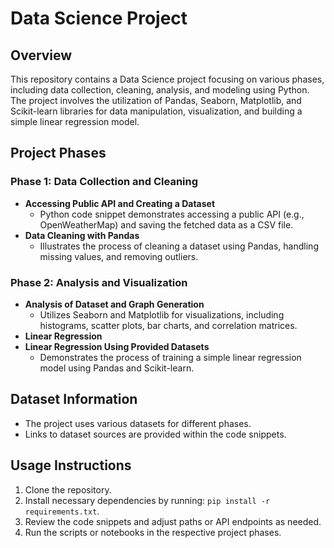 # Data Science Project

## Overview

This repository contains a Data Science project focusing on various phases, including data collection, cleaning, analysis, and modeling using Python. The project involves the utilization of Pandas, Seaborn, Matplotlib, and Scikit-learn libraries for data manipulation, visualization, and building a simple linear regression model.

## Project Phases

### Phase 1: Data Collection and Cleaning

- **Accessing Public API and Creating a Dataset**
  - Python code snippet demonstrates accessing a public API (e.g., OpenWeatherMap) and saving the fetched data as a CSV file.
- **Data Cleaning with Pandas**
  - Illustrates the process of cleaning a dataset using Pandas, handling missing values, and removing outliers.

### Phase 2: Analysis and Visualization

- **Analysis of Dataset and Graph Generation**
  - Utilizes Seaborn and Matplotlib for visualizations, including histograms, scatter plots, bar charts, and correlation matrices.
- **Linear Regression**
- **Linear Regression Using Provided Datasets**
  - Demonstrates the process of training a simple linear regression model using Pandas and Scikit-learn.

## Dataset Information

- The project uses various datasets for different phases.
- Links to dataset sources are provided within the code snippets.

## Usage Instructions

1. Clone the repository.
2. Install necessary dependencies by running: `pip install -r requirements.txt`.
3. Review the code snippets and adjust paths or API endpoints as needed.
4. Run the scripts or notebooks in the respective project phases.

